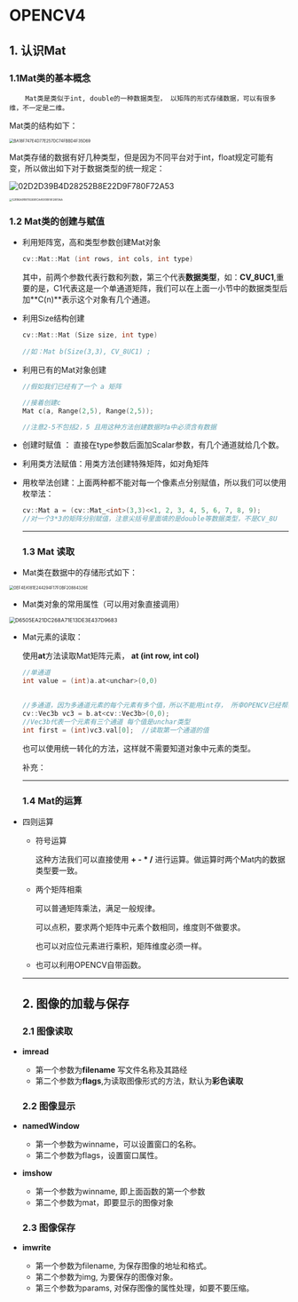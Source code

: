 # OPENCV4





## 1. 认识Mat

### 1.1Mat类的基本概念

 		Mat类是类似于int, double的一种数据类型， 以矩阵的形式存储数据，可以有很多维，不一定是二维。



Mat类的结构如下：

<img src="/home/xushuo/图片/BA18F747E4D77E257DC74FBBD4F35D69.png" alt="BA18F747E4D77E257DC74FBBD4F35D69" style="zoom:50%;" />





Mat类存储的数据有好几种类型，但是因为不同平台对于int，float规定可能有变，所以做出如下对于数据类型的统一规定：

![02D2D39B4D28252B8E22D9F780F72A53](/home/xushuo/图片/02D2D39B4D28252B8E22D9F780F72A53.png)



<img src="/home/xushuo/图片/52EB6A91BE19269ECA4500BF8F28E0AA.png" alt="52EB6A91BE19269ECA4500BF8F28E0AA" style="zoom: 33%;" />

### 1.2 Mat类的创建与赋值



* 利用矩阵宽，高和类型参数创建Mat对象

  ```c++
  cv::Mat::Mat (int rows, int cols, int type)
  ```

  其中，前两个参数代表行数和列数，第三个代表**数据类型**，如：**CV_8UC1**,重要的是，C1代表这是一个单通道矩阵，我们可以在上面一小节中的数据类型后加**C(n)**表示这个对象有几个通道。

* 利用Size结构创建

  ```c++
  cv::Mat::Mat (Size size, int type)
      
  //如：Mat b(Size(3,3), CV_8UC1) ;   
  ```

* 利用已有的Mat对象创建

  ```c++
  //假如我们已经有了一个 a 矩阵
  
  //接着创建c 
  Mat c(a, Range(2,5), Range(2,5));
  
  //注意2-5不包括2，5 且用这种方法创建数据时a中必须含有数据
  ```



* 创建时赋值 ： 直接在type参数后面加Scalar参数，有几个通道就给几个数。

* 利用类方法赋值：用类方法创建特殊矩阵，如对角矩阵

* 用枚举法创建：上面两种都不能对每一个像素点分别赋值，所以我们可以使用枚举法：

  ```c++
  cv::Mat a = (cv::Mat_<int>(3,3)<<1, 2, 3, 4, 5, 6, 7, 8, 9);
  //对一个3*3的矩阵分别赋值，注意尖括号里面填的是double等数据类型，不是CV_8U
  ```

  ---

  

  ### 1.3 Mat 读取

* Mat类在数据中的存储形式如下：



<img src="/home/xushuo/图片/0EF4EA181E244294F17F0BF20884326E.png" alt="0EF4EA181E244294F17F0BF20884326E" style="zoom:50%;" />



* Mat类对象的常用属性（可以用对象直接调用）

<img src="/home/xushuo/图片/D6505EA21DC268A71E13DE3E437D9683.png" alt="D6505EA21DC268A71E13DE3E437D9683" style="zoom:67%;" />



* Mat元素的读取：

  使用**at**方法读取Mat矩阵元素， **at (int row, int col)**

  ```c++
  //单通道
  int value = (int)a.at<unchar>(0,0)
  
      
  //多通道，因为多通道元素的每个元素有多个值，所以不能用int存， 所幸OPENCV已经帮我们定义了一些类型
  cv::Vec3b vc3 = b.at<cv::Vec3b>(0,0);
  //Vec3b代表一个元素有三个通道 每个值是unchar类型
  int first = (int)vc3.val[0];  //读取第一个通道的值
  ```

  也可以使用统一转化的方法，这样就不需要知道对象中元素的类型。

  补充：

  ---

  ### 1.4 Mat的运算

* 四则运算

  

  * 符号运算

    这种方法我们可以直接使用 **+  -  *  /** 进行运算。做运算时两个Mat内的数据类型要一致。

  * 两个矩阵相乘

    可以普通矩阵乘法，满足一般规律。

    可以点积，要求两个矩阵中元素个数相同，维度则不做要求。

    也可以对应位元素进行乘积，矩阵维度必须一样。

  * 也可以利用OPENCV自带函数。

  ---

  

  

  

  ## 2.  图像的加载与保存

  

  ### 2.1  图像读取 

- **imread**

  - 第一个参数为**filename** 写文件名称及其路经
  - 第二个参数为**flags**,为读取图像形式的方法，默认为**彩色读取**

  ###  2.2 图像显示

- **namedWindow**
  - 第一个参数为winname，可以设置窗口的名称。
  - 第二个参数为flags，设置窗口属性。

- **imshow**

  - 第一个参数为winname, 即上面函数的第一个参数
  - 第二个参数为mat，即要显示的图像对象

  ###  2.3  图像保存

- **imwrite**
  - 第一个参数为filename, 为保存图像的地址和格式。
  - 第二个参数为img, 为要保存的图像对象。
  - 第三个参数为params, 对保存图像的属性处理，如要不要压缩。





